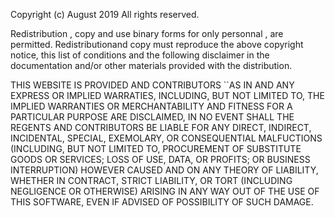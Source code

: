 Copyright (c) August 2019
All rights reserved.

Redistribution , copy and use binary forms for only personnal , are permitted.
Redistributionand copy must reproduce the above copyright notice, this list of conditions and the following disclaimer in the documentation and/or other materials provided with the distribution.

THIS WEBSITE IS PROVIDED AND CONTRIBUTORS ``AS IN AND ANY EXPRESS OR IMPLIED WARRATIES, INCLUDING, BUT NOT LIMITED TO, THE IMPLIED WARRANTIES OR MERCHANTABILITY AND FITNESS FOR A PARTICULAR PURPOSE ARE DISCLAIMED, IN NO EVENT SHALL THE REGENTS AND CONTRIBUTORS BE LIABLE FOR ANY DIRECT, INDIRECT, INCIDENTAL, SPECIAL, EXEMOLARY, OR CONSEQUENTIAL MALFUCTIONS (INCLUDING, BUT NOT LIMITED TO, PROCUREMENT OF SUBSTITUTE GOODS OR SERVICES; LOSS OF USE, DATA, OR PROFITS; OR BUSINESS INTERRUPTION) HOWEVER CAUSED AND ON ANY THEORY OF LIABILITY, WHETHER IN CONTRACT, STRICT LIABILITY, OR TORT (INCLUDING NEGLIGENCE OR OTHERWISE) ARISING IN ANY WAY OUT OF THE USE OF THIS SOFTWARE, EVEN IF ADVISED OF POSSIBILITY OF SUCH DAMAGE.
